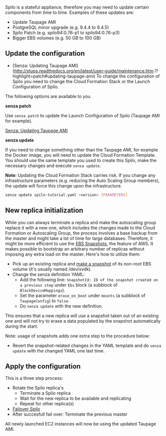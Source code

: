 Spilo is a stateful appliance, therefore you may need to update certain components from time to time.
Examples of these updates are:

* Update Taupage AMI
* PostgreSQL minor upgrade (e.g. 9.4.4 to 9.4.5)
* Spilo Patch (e.g. spilo94:0.76-p1 to spilo94:0.76-p3)
* Bigger EBS volumes (e.g. 50 GB to 100 GB)

## Update the configuration
* [Senza: Updating Taupage AMI](http://stups.readthedocs.org/en/latest/user-guide/maintenance.htm    l?highlight=patch#updating-taupage-ami)
To change the configuration of Spilo you need to change the Cloud Formation Stack or the Launch Configuration of Spilo.

The following options are available to you

**senza patch**

Use `senza patch` to update the Launch Configuration of Spilo (Taupage AMI for example).

[Senza: Updating Taupage AMI](http://stups.readthedocs.org/en/latest/user-guide/maintenance.html?highlight=patch#updating-taupage-ami)

**senza update**

If you need to change something other than the Taupage AMI, for example the Docker image, you will need
to update the Cloud Formation Template. You should use the same template you used to create this Spilo,
make the necessary changes and execute `senza update`.

**Note**: Updating the Cloud Formation Stack carries risk. If you change any infrastructure parameters (e.g.
reducing the Auto Scaling Group members), the update will force this change upon the infrastructure.

```bash
senza update spilo-tutorial.yaml <version> [PARAMETERS]
```
## New replica initialization
While you can always terminate a replica and make the autoscaling group replace it with a new one, which includes the changes made to the Cloud Formation or Autoscaling Group, the process involves a base backup from the master and might take a lot of time for large databases. Therefore, it might be more efficient to use the [EBS Snapshots](http://docs.aws.amazon.com/AWSEC2/latest/UserGuide/EBSSnapshots.html), the feature of AWS. It makes possible to bootstrap an arbitrary number of replicas without imposing any extra load on the master. Here's how to utilize them:

* Pick up an existing replica and [make a snapshot](http://docs.aws.amazon.com/AWSEC2/latest/UserGuide/ebs-creating-snapshot.html) of its non-root EBS volume (it's usually named /dev/xvdk).
* Change the senza definition YAML:
   * Add the following line:
      ```SnapshotId: ID of the snapshot created on a previous step``` under `Ebs` block (a subblock of `BlockDeviceMappings`).
   * Set the parameter `erase_on_boot` under `mounts` (a subblock of `TaupageConfig`) to `false`.
   * Do ```senza update``` with the new definition.

This ensures that a new replica will use a snapshot taken out of an existing one and will not try to erase a data populated by the snapshot automatically during the start.

Note: usage of snapshots adds one extra step to the procedure below: 
   * Revert the snapshot-related changes in the YAML template and do `senza update` with the changed YAML one last time.

## Apply the configuration
This is a three step process:

* Rotate the Spilo replica's
    * Terminate a Spilo replica
    * Wait for the new replica to be available and replicating
    * Repeat for other replica(s)
* [Failover Spilo](/admin-guide/failover)
* After succesfull fail over: Terminate the previous master

All newly launched EC2 instances will now be using the updated Taupage AMI.
